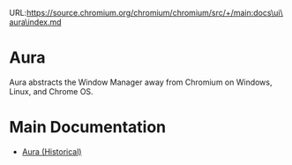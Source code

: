 URL:https://source.chromium.org/chromium/chromium/src/+/main:docs\ui\aura\index.md
# Aura

Aura abstracts the Window Manager away from Chromium on Windows, Linux, and
Chrome OS.

# Main Documentation
* [Aura (Historical)](https://dev.chromium.org/developers/design-documents/aura)
